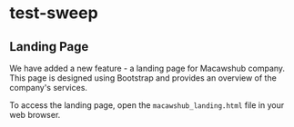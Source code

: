 # test-sweep

## Landing Page

We have added a new feature - a landing page for Macawshub company. This page is designed using Bootstrap and provides an overview of the company's services. 

To access the landing page, open the `macawshub_landing.html` file in your web browser.